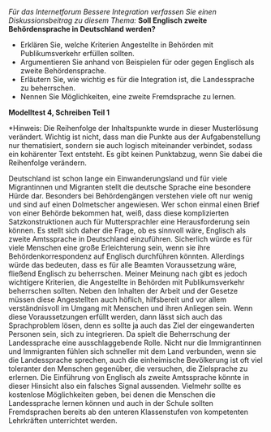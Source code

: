 *Für das Internetforum Bessere Integration verfassen Sie einen Diskussionsbeitrag zu diesem Thema:* 
**Soll Englisch zweite Behördensprache in Deutschland werden?** 
* Erklären Sie, welche Kriterien Angestellte in Behörden mit Publikumsverkehr erfüllen sollten. 
* Argumentieren Sie anhand von Beispielen für oder gegen Englisch als zweite Behördensprache. 
* Erläutern Sie, wie wichtig es für die Integration ist, die Landessprache zu beherrschen. 
* Nennen Sie Möglichkeiten, eine zweite Fremdsprache zu lernen.


**Modelltest 4, Schreiben Teil 1**

*Hinweis: Die Reihenfolge der Inhaltspunkte wurde in dieser Musterlösung verändert. Wichtig ist nicht, dass man die Punkte aus der Aufgabenstellung nur thematisiert, sondern sie auch logisch miteinander verbindet, sodass ein kohärenter Text entsteht. Es gibt keinen Punktabzug, wenn Sie dabei die Reihenfolge verändern.

Deutschland ist schon lange ein Einwanderungsland und für viele Migrantinnen und Migranten stellt die deutsche Sprache eine besondere Hürde dar. Besonders bei Behördengängen verstehen viele oft nur wenig und sind auf einen Dolmetscher angewiesen. Wer schon einmal einen Brief von einer Behörde bekommen hat, weiß, dass diese komplizierten Satzkonstruktionen auch für Muttersprachler eine Herausforderung sein können. Es stellt sich daher die Frage, ob es sinnvoll wäre, Englisch als zweite Amtssprache in Deutschland einzuführen. Sicherlich würde es für viele Menschen eine große Erleichterung sein, wenn sie ihre Behördenkorrespondenz auf Englisch durchführen könnten. Allerdings würde das bedeuten, dass es für alle Beamten Voraussetzung wäre, fließend Englisch zu beherrschen. Meiner Meinung nach gibt es jedoch wichtigere Kriterien, die Angestellte in Behörden mit Publikumsverkehr beherrschen sollten. Neben den Inhalten der Arbeit und der Gesetze müssen diese Angestellten auch höflich, hilfsbereit und vor allem verständnisvoll im Umgang mit Menschen und ihren Anliegen sein. Wenn diese Voraussetzungen erfüllt werden, dann lässt sich auch das Sprachproblem lösen, denn es sollte ja auch das Ziel der eingewanderten Personen sein, sich zu integrieren. Da spielt die Beherrschung der Landessprache eine ausschlaggebende Rolle. Nicht nur die Immigrantinnen und Immigranten fühlen sich schneller mit dem Land verbunden, wenn sie die Landessprache sprechen, auch die einheimische Bevölkerung ist oft viel toleranter den Menschen gegenüber, die versuchen, die Zielsprache zu erlernen. Die Einführung von Englisch als zweite Amtssprache könnte in dieser Hinsicht also ein falsches Signal aussenden. Vielmehr sollte es kostenlose Möglichkeiten geben, bei denen die Menschen die Landessprache lernen können und auch in der Schule sollten Fremdsprachen bereits ab den unteren Klassenstufen von kompetenten Lehrkräften unterrichtet werden.

